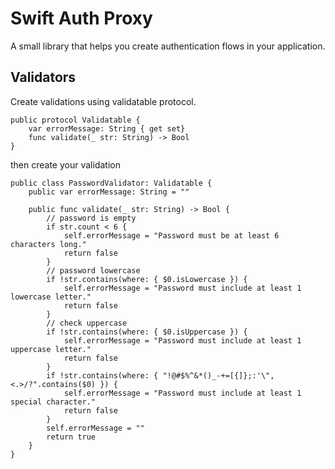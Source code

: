 # Swift Auth Proxy

A small library that helps you create authentication flows in your application.

## Validators
Create validations using validatable protocol.
```
public protocol Validatable {
    var errorMessage: String { get set}
    func validate(_ str: String) -> Bool
}
```
then create your validation
```
public class PasswordValidator: Validatable {
    public var errorMessage: String = ""
    
    public func validate(_ str: String) -> Bool {
        // password is empty
        if str.count < 6 {
            self.errorMessage = "Password must be at least 6 characters long."
            return false
        }
        // password lowercase
        if !str.contains(where: { $0.isLowercase }) {
            self.errorMessage = "Password must include at least 1 lowercase letter."
            return false
        }
        // check uppercase
        if !str.contains(where: { $0.isUppercase }) {
            self.errorMessage = "Password must include at least 1 uppercase letter."
            return false
        }
        if !str.contains(where: { "!@#$%^&*()_-+=[{]};:'\",<.>/?".contains($0) }) {
            self.errorMessage = "Password must include at least 1 special character."
            return false
        }
        self.errorMessage = ""
        return true
    }
}
```